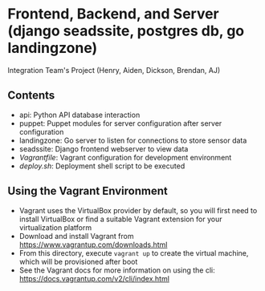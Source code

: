 Frontend, Backend, and Server (django seadssite, postgres db, go landingzone)
==

Integration Team's Project (Henry, Aiden, Dickson, Brendan, AJ)

## Contents ##
 * api: Python API database interaction
 * puppet: Puppet modules for server configuration
   after server configuration
 * landingzone: Go server to listen for connections to
   store sensor data
 * seadssite: Django frontend webserver to view data
 * _Vagrantfile_: Vagrant configuration for development
   environment
 * _deploy.sh_: Deployment shell script to be executed

## Using the Vagrant Environment ##
 * Vagrant uses the VirtualBox provider by default, so
   you will first need to install VirtualBox or find
   a suitable Vagrant extension for your virtualization
   platform
 * Download and install Vagrant from
   https://www.vagrantup.com/downloads.html
 * From this directory, execute `vagrant up` to create
   the virtual machine, which will be provisioned
   after boot
 * See the Vagrant docs for more information on using the
   cli: https://docs.vagrantup.com/v2/cli/index.html

